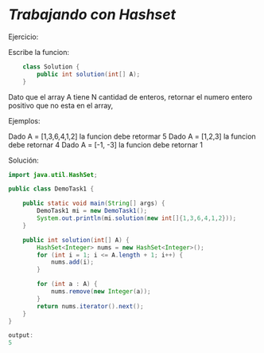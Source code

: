 # _Trabajando con Hashset_

Ejercicio:

Escribe la funcion:

```java
    class Solution {
        public int solution(int[] A);
    }
```

Dato que el array A tiene N cantidad de enteros, retornar el numero entero positivo que no esta en el array,

Ejemplos:

Dado A = [1,3,6,4,1,2] la funcion debe retormar 5
Dado A = [1,2,3] la funcion debe retornar 4
Dado A = [-1, -3] la funcion debe retornar 1

Solución:

```java
import java.util.HashSet;

public class DemoTask1 {

    public static void main(String[] args) {
        DemoTask1 mi = new DemoTask1();
        System.out.println(mi.solution(new int[]{1,3,6,4,1,2}));
    }

    public int solution(int[] A) {
        HashSet<Integer> nums = new HashSet<Integer>();
        for (int i = 1; i <= A.length + 1; i++) {
            nums.add(i);
        }

        for (int a : A) {
            nums.remove(new Integer(a));
        }
        return nums.iterator().next();
    }
}

output:
5
```
